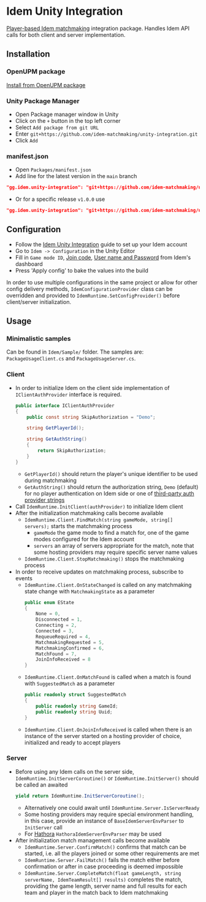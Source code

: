 # Idem Unity Integration
[Player-based Idem matchmaking](https://docs.idem.gg/setup-player-based) integration package. Handles Idem API calls for both client and server implementation.

## Installation
### OpenUPM package
[Install from OpenUPM package](https://openupm.com/packages/gg.idem.unity-integration/)
### Unity Package Manager
  * Open Package manager window in Unity
  * Click on the `+` button in the top left corner
  * Select `Add package from git URL`
  * Enter `git+https://github.com/idem-matchmaking/unity-integration.git`
  * Click `Add`
### manifest.json
  * Open `Packages/manifest.json`
  * Add line for the latest version in the `main` branch
``` json
"gg.idem.unity-integration": "git+https://github.com/idem-matchmaking/unity-integration",
```
  * Or for a specific release `v1.0.0` use
``` json
"gg.idem.unity-integration": "git+https://github.com/idem-matchmaking/unity-integration#v1.0.0",
```

## Configuration
* Follow the [Idem Unity Integration](https://docs.idem.gg/setup-player-based) guide to set up your Idem account
* Go to `Idem -> Configuration` in the Unity Editor
* Fill in `Game mode ID`, [Join code](https://docs.idem.gg/setup-player-based#%F0%9F%84%B2-retrieve-join-code), [User name and Password](https://console.idem.gg/api_users/) from Idem's dashboard
* Press 'Apply config' to bake the values into the build

In order to use multiple configurations in the same project or allow for other config delivery methods, `IdemConfigurationProvider` class can be overridden and provided to `IdemRuntime.SetConfigProvider()` before client/server initialization.

## Usage
### Minimalistic samples
Can be found in `Idem/Sample/` folder. The samples are: `PackageUsageClient.cs` and `PackageUsageServer.cs`.

### Client
* In order to initialize Idem on the client side implementation of `IClientAuthProvider` interface is required.
    ```csharp
    public interface IClientAuthProvider
    {
        public const string SkipAuthorization = "Demo";

        string GetPlayerId();

        string GetAuthString()
        {
            return SkipAuthorization;
        }
    }
    ```
    * `GetPlayerId()` should return the player's unique identifier to be used during matchmaking
    * `GetAuthString()` should return the authorization string, `Demo` (default) for no player authentication on Idem side or one of [third-party auth provider strings](https://docs.idem.gg/category/player-authentication)
* Call `IdemRuntime.InitClient(authProvider)` to initialize Idem client
* After the initialization matchmaking calls become available
  * `IdemRuntime.Client.FindMatch(string gameMode, string[] servers);` starts the matchmaking process
    * `gameMode` the game mode to find a match for, one of the game modes configured for the Idem account
    * `servers` an array of servers appropriate for the match, note that some hosting providers may require specific server name values
  * `IdemRuntime.Client.StopMatchmaking()` stops the matchmaking process
* In order to receive updates on matchmaking process, subscribe to events
  * `IdemRuntime.Client.OnStateChanged` is called on any matchmaking state change with `MatchmakingState` as a parameter
    ```csharp
    public enum EState
    {
        None = 0,
        Disconnected = 1,
        Connecting = 2,
        Connected = 3,
        RequeueRequired = 4,
        MatchmakingRequested = 5,
        MatchmakingConfirmed = 6,
        MatchFound = 7,
        JoinInfoReceived = 8
    }
    ```
  * `IdemRuntime.Client.OnMatchFound` is called when a match is found with `SuggestedMatch` as a parameter
    ``` csharp
    public readonly struct SuggestedMatch
    {
        public readonly string GameId;
        public readonly string Uuid;
    }
    ```
  * `IdemRuntime.Client.OnJoinInfoReceived` is called when there is an instance of the server started on a hosting provider of choice, initialized and ready to accept players

### Server
* Before using any Idem calls on the server side, `IdemRuntime.InitServerCoroutine()` or `IdemRuntime.InitServer()` should be called an awaited
  ``` csharp
  yield return IdemRuntime.InitServerCoroutine();
  ```
  * Alternatively one could await until `IdemRuntime.Server.IsServerReady`
  * Some hosting providers may require special environment handling, in this case, provide an instance of `BaseIdemServerEnvParser` to `InitServer` call
  * For [Hathora](https://hathora.dev) `HathoraIdemServerEnvParser` may be used
* After initialization match management calls become available
  * `IdemRuntime.Server.ConfirmMatch()` confirms that match can be started, i.e. all the players joined or some other requirements are met
  * `IdemRuntime.Server.FailMatch()` fails the match either before confirmation or after in case proceeding is deemed impossible
  * `IdemRuntime.Server.CompleteMatch(float gameLength, string serverName, IdemTeamResult[] results)` completes the match, providing the game length, server name and full results for each team and player in the match back to Idem matchmaking
